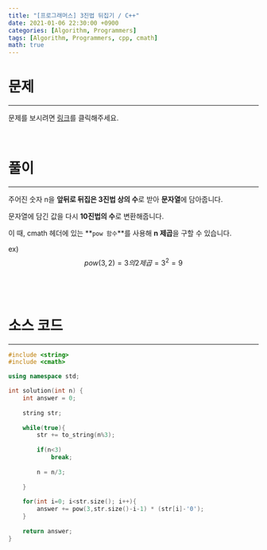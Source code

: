 ```yaml
---
title: "[프로그래머스] 3진법 뒤집기 / C++"
date: 2021-01-06 22:30:00 +0900
categories: [Algorithm, Programmers]
tags: [Algorithm, Programmers, cpp, cmath]
math: true
---
```




# **문제**

---



문제를 보시려면 [링크](https://programmers.co.kr/learn/courses/30/lessons/68935)를 클릭해주세요. 

<br/>

# **풀이**

---

주어진 숫자 n을 **앞뒤로 뒤집은 3진법 상의 수**로 받아 **문자열**에 담아줍니다.

문자열에 담긴 값을 다시 **10진법의 수**로 변환해줍니다.

이 때, cmath 헤더에 있는 **`pow 함수`**를 사용해 **n 제곱**을 구할 수 있습니다.

ex) 
$$
pow(3,2) = 3의 2제곱 = 3^2 = 9
$$
<br/>

<br/>

# **소스 코드**

---



```c++
#include <string>
#include <cmath>

using namespace std;

int solution(int n) {
    int answer = 0;
    
    string str;
    
    while(true){
        str += to_string(n%3);
        
        if(n<3)
            break;
        
        n = n/3;
        
    }
    
    for(int i=0; i<str.size(); i++){
        answer += pow(3,str.size()-i-1) * (str[i]-'0');
    }
    
    return answer;
}
```

<br/>

<br/>